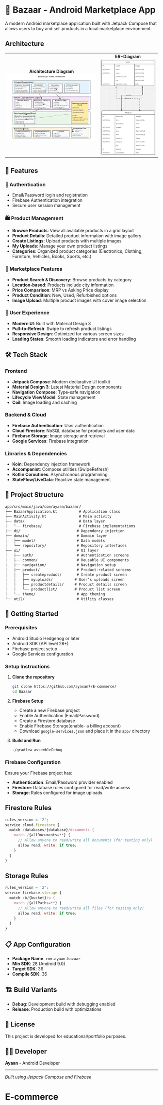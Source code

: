 # 🛒 Bazaar - Android Marketplace App

A modern Android marketplace application built with Jetpack Compose that allows users to buy and sell products in a local marketplace environment.

## Architecture
<table>
  <tr>
    <td align="center">
      <strong>Architecture Diagram</strong><br>
      <img src="assets/architecture-diagram.svg" width="400" alt="Architecture Diagram"/>
    </td>
    <td align="center">
      <strong>ER-Diagram</strong><br>
      <img src="assets/er-diagram.png" width="250" alt="ER Diagram"/>
    </td>
  </tr>
</table>

## 📱 Features

### 🔐 Authentication
- Email/Password login and registration
- Firebase Authentication integration
- Secure user session management

### 🛍️ Product Management
- **Browse Products**: View all available products in a grid layout
- **Product Details**: Detailed product information with image gallery
- **Create Listings**: Upload products with multiple images
- **My Uploads**: Manage your own product listings
- **Categories**: Organized product categories (Electronics, Clothing, Furniture, Vehicles, Books, Sports, etc.)

### 🏪 Marketplace Features
- **Product Search & Discovery**: Browse products by category
- **Location-based**: Products include city information
- **Price Comparison**: MRP vs Asking Price display
- **Product Condition**: New, Used, Refurbished options
- **Image Upload**: Multiple product images with cover image selection

### 🎨 User Experience
- **Modern UI**: Built with Material Design 3
- **Pull-to-Refresh**: Swipe to refresh product listings
- **Responsive Design**: Optimized for various screen sizes
- **Loading States**: Smooth loading indicators and error handling

## 🛠️ Tech Stack

### Frontend
- **Jetpack Compose**: Modern declarative UI toolkit
- **Material Design 3**: Latest Material Design components
- **Navigation Compose**: Type-safe navigation
- **Lifecycle ViewModel**: State management
- **Coil**: Image loading and caching

### Backend & Cloud
- **Firebase Authentication**: User authentication
- **Cloud Firestore**: NoSQL database for products and user data
- **Firebase Storage**: Image storage and retrieval
- **Google Services**: Firebase integration

### Libraries & Dependencies
- **Koin**: Dependency injection framework
- **Accompanist**: Compose utilities (SwipeRefresh)
- **Kotlin Coroutines**: Asynchronous programming
- **StateFlow/LiveData**: Reactive state management

## 📁 Project Structure

```
app/src/main/java/com/ayaan/bazaar/
├── BazaarApplication.kt          # Application class
├── MainActivity.kt               # Main activity
├── data/                         # Data layer
│   └── firebase/                 # Firebase implementations
├── di/                          # Dependency injection
├── domain/                      # Domain layer
│   ├── model/                   # Data models
│   └── repository/              # Repository interfaces
├── ui/                          # UI layer
│   ├── auth/                    # Authentication screens
│   ├── common/                  # Reusable UI components
│   ├── navigation/              # Navigation setup
│   ├── product/                 # Product-related screens
│   │   ├── createproduct/       # Create product screen
│   │   ├── myuploads/          # User's uploads screen
│   │   ├── productdetails/     # Product details screen
│   │   └── productlist/        # Product list screen
│   └── theme/                   # App theming
└── util/                        # Utility classes
```

## 🚀 Getting Started

### Prerequisites
- Android Studio Hedgehog or later
- Android SDK (API level 28+)
- Firebase project setup
- Google Services configuration

### Setup Instructions

1. **Clone the repository**
   ```bash
   git clone https://github.com/ayaxan7/E-commerce/
   cd Bazaar
   ```

2. **Firebase Setup**
   - Create a new Firebase project
   - Enable Authentication (Email/Password)
   - Create a Firestore database
   - Enable Firebase Storage(enable- a billing account)
   - Download `google-services.json` and place it in the `app/` directory

3. **Build and Run**
   ```bash
   ./gradlew assembleDebug
   ```

### Firebase Configuration

Ensure your Firebase project has:
- **Authentication**: Email/Password provider enabled
- **Firestore**: Database rules configured for read/write access
- **Storage**: Rules configured for image uploads

## Firestore Rules
```javascript
rules_version = '2';
service cloud.firestore {
  match /databases/{database}/documents {
    match /{allDocuments=**} {
      // Allow anyone to read/write all documents (for testing only)
      allow read, write: if true;
    }
  }
}
```

## Storage Rules
```javascript
rules_version = '2';
service firebase.storage {
  match /b/{bucket}/o {
    match /{allPaths=**} {
      // Allow anyone to read/write all files (for testing only)
      allow read, write: if true;
    }
  }
}
```
## 📋 App Configuration

- **Package Name**: `com.ayaan.bazaar`
- **Min SDK**: 28 (Android 9.0)
- **Target SDK**: 36
- **Compile SDK**: 36

## 🏗️ Build Variants

- **Debug**: Development build with debugging enabled
- **Release**: Production build with optimizations

## 📄 License

This project is developed for educational/portfolio purposes.

## 👨‍💻 Developer

**Ayaan** - Android Developer

---

*Built using Jetpack Compose and Firebase*
# E-commerce
